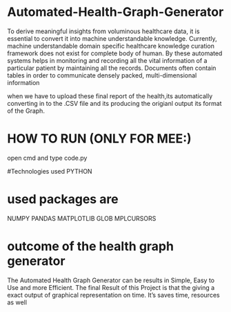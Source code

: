 # Automated-Health-Graph-Generator

To derive meaningful insights from voluminous healthcare data, it is essential to convert it into machine understandable knowledge. Currently, machine understandable domain specific healthcare knowledge curation framework does not exist for complete body of human. By these automated systems helps in monitoring and recording all the vital information of a particular patient by maintaining all the records. Documents often contain tables in order to communicate densely packed, multi-dimensional information

when we have to upload these final report of the health,its automatically converting in to the .CSV file and its producing the origianl output its format of the Graph.

# HOW TO RUN (ONLY FOR MEE:)

open cmd and type code.py

#Technologies used
PYTHON

# used packages are 

NUMPY
PANDAS
MATPLOTLIB
GLOB
MPLCURSORS

# outcome of the health  graph generator

The Automated Health Graph Generator can be results in Simple, Easy to Use and more Efficient.
The final Result of this Project is that the giving a exact output of graphical representation on time.
It’s saves time, resources as well
